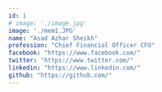 ```yaml
---
id: 1
# image: './image.jpg'
image: './mem1.JPG'
name: "Asad Azhar Sheikh"
profession: "Chief Financial Officer CFO"
facebook: "https://www.facebook.com/"
twitter: "https://www.twitter.com/"
linkedin: "https://www.linkedin.com/"
github: "https://github.com/"
---
```

